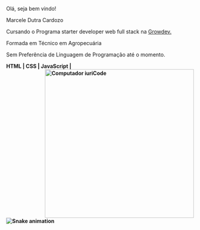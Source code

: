 <p align="left">
  Olá, seja bem vindo!
</p>

<p align="left">
  Marcele Dutra Cardozo
</p>

<p align="left">
  Cursando o Programa starter developer web full stack na <a href="https://growdev.com.br" alt="Growdev">Growdev.</a>
</p>

<p align="left">
  Formada em Técnico em Agropecuária
</p>

<p align="left">
  Sem Preferência de Linguagem de Programação até o momento.
 </p>

<p align="left">
   <strong> HTML | CSS | JavaScript |
<img src="https://raw.githubusercontent.com/MicaelliMedeiros/micaellimedeiros/master/image/computer-illustration.png" min-width="400px" max-width="400px" width="400px" align="right" alt="Computador iuriCode">

 ![Snake animation](https://github.com/seu-usuário-aqui/seu-usuário-aqui/blob/output/github-contribution-grid-snake.svg)
